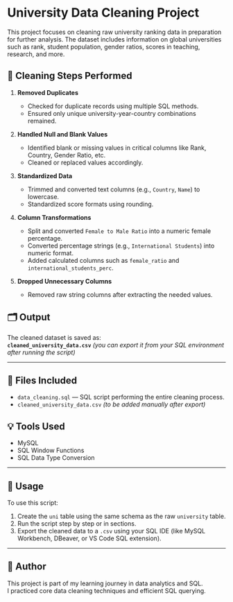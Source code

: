# University Data Cleaning Project

This project focuses on cleaning raw university ranking data in preparation for further analysis. The dataset includes information on global universities such as rank, student population, gender ratios, scores in teaching, research, and more.

## 🧹 Cleaning Steps Performed

1. **Removed Duplicates**  
   - Checked for duplicate records using multiple SQL methods.
   - Ensured only unique university-year-country combinations remained.

2. **Handled Null and Blank Values**  
   - Identified blank or missing values in critical columns like Rank, Country, Gender Ratio, etc.
   - Cleaned or replaced values accordingly.

3. **Standardized Data**  
   - Trimmed and converted text columns (e.g., `Country`, `Name`) to lowercase.
   - Standardized score formats using rounding.

4. **Column Transformations**  
   - Split and converted `Female to Male Ratio` into a numeric female percentage.
   - Converted percentage strings (e.g., `International Students`) into numeric format.
   - Added calculated columns such as `female_ratio` and `international_students_perc`.

5. **Dropped Unnecessary Columns**  
   - Removed raw string columns after extracting the needed values.

## 🗂️ Output

The cleaned dataset is saved as:  
**`cleaned_university_data.csv`** *(you can export it from your SQL environment after running the script)*

---

## 📁 Files Included

- `data_cleaning.sql` — SQL script performing the entire cleaning process.
- `cleaned_university_data.csv` *(to be added manually after export)*

## 💡 Tools Used

- MySQL
- SQL Window Functions
- SQL Data Type Conversion

---

## 📌 Usage

To use this script:
1. Create the `uni` table using the same schema as the raw `university` table.
2. Run the script step by step or in sections.
3. Export the cleaned data to a `.csv` using your SQL IDE (like MySQL Workbench, DBeaver, or VS Code SQL extension).

---

## 🧠 Author

This project is part of my learning journey in data analytics and SQL.  
I practiced core data cleaning techniques and efficient SQL querying.

